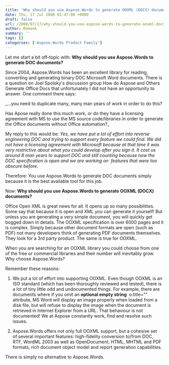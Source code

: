 ```yaml
---
title: 'Why should you use Aspose.Words to generate OOXML (DOCX) documents?'
date: Thu, 17 Jul 2008 01:47:00 +0000
draft: false
url: /2008/07/17/why-should-you-use-aspose-words-to-generate-ooxml-docx-documents/
author: Romank
summary: ''
tags: []
categories: ['Aspose.Words Product Family']
---
```


Let me start a bit off-topic with: **Why should you use Aspose.Words to generate DOC documents?**

Since 2004, Aspose.Words has been an excellent library for reading, converting and generating binary DOC Microsoft Word documents. There is a question on Joel Spolsky's discussion group How do Aspose and Others Generate Office Docs that unfortunately I did not have an opportunity to answer. One comment there says:

_...you need to duplicate many, many man years of work in order to do this?  
  
Has Apose really done this much work, or do they have a licensing agreement with MS to use the MS source code/libraries in order to generate the Office documents without Office automation?_

My reply to this would be: _Yes, we have put a lot of effort into reverse engineering DOC and trying to support every feature we could find. We did not have a licensing agreement with Microsoft because at that time it was very restrictive about what you could develop after you sign it. It cost us around 8 man years to support DOC and still counting because now the DOC specification is open and we are working on  features that were too obscure before._

Therefore: You use Aspose.Words to generate DOC documents simply because it is the best available tool for this job.

Now: **Why should you use Aspose.Words to generate OOXML (DOCX) documents?**

Office Open XML is great news for all. It opens up so many possibilities. Some say that because it is open and XML you can generate it yourself! But unless you are generating a very simple document, you will quickly get bogged down in details. The OOXML specification is over 6000 pages and it is complex. Simply because other document formats are open (such as PDF) not many developers think of generating PDF documents themselves. They look for a 3rd party product. The same is true for OOXML.

When you are searching for an OOXML library you could choose from one of the free or commercial libraries and their number will inevitably grow. Why choose Aspose.Words?

Remember these reasons:

1.  We put a lot of effort into supporting OOXML. Even though OOXML is an ISO standard (which has been thoroughly reviewed and tested), there is a lot of tiny little odd and undocumented things. For example, there are documents where if you omit an **optional empty string**  o:title="" attribute, MS Word will display an image properly when loaded from a disk file, but will refuse to display the image when the document is retrieved in Internet Explorer from a URL. That behaviour is not documented! We at Aspose constantly work, find and resolve such issues.  
    
2.  Aspose.Words offers not only full OOXML support, but a cohesive set of several important features: high-fidelity conversion to/from DOC, RTF, WordML 2003 as well as OpenDocument, HTML, MHTML and PDF formats, rich document object model and report generation capabilities.

There is simply no alternative to Aspose.Words.








